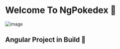 # Welcome To NgPokedex 🐣

![image](<https://img.shields.io/badge/Angular-DD0031?style=for-the-badge&logo=angular&logoColor=white>)

## Angular Project in Build 🚧